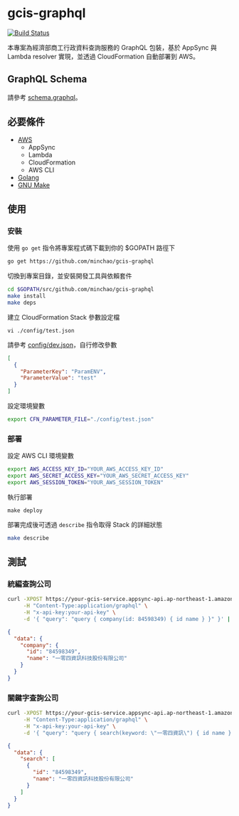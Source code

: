 # gcis-graphql

[![Build Status](https://travis-ci.com/minchao/gcis-graphql.svg?branch=master)](https://travis-ci.com/minchao/gcis-graphql)

本專案為經濟部商工行政資料查詢服務的 GraphQL 包裝，基於 AppSync 與 Lambda resolver 實現，並透過 CloudFormation 自動部署到 AWS。

## GraphQL Schema

請參考 [schema.graphql](./cloudformation/schema.graphql)。

## 必要條件

- [AWS](https://aws.amazon.com/)
  - AppSync
  - Lambda
  - CloudFormation
  - AWS CLI
- [Golang](https://golang.org/)
- [GNU Make](https://www.gnu.org/software/make/)

## 使用

### 安裝

使用 `go get` 指令將專案程式碼下載到你的 $GOPATH 路徑下

```bash
go get https://github.com/minchao/gcis-graphql
```

切換到專案目錄，並安裝開發工具與依賴套件

```bash
cd $GOPATH/src/github.com/minchao/gcis-graphql
make install
make deps
```

建立 CloudFormation Stack 參數設定檔

```
vi ./config/test.json
```

請參考 [config/dev.json](./config/dev.json)，自行修改參數

```json
[
  {
    "ParameterKey": "ParamENV",
    "ParameterValue": "test"
  }
]
```

設定環境變數

```bash
export CFN_PARAMETER_FILE="./config/test.json"
```

### 部署

設定 AWS CLI 環境變數

```bash
export AWS_ACCESS_KEY_ID="YOUR_AWS_ACCESS_KEY_ID"
export AWS_SECRET_ACCESS_KEY="YOUR_AWS_SECRET_ACCESS_KEY"
export AWS_SESSION_TOKEN="YOUR_AWS_SESSION_TOKEN"
```

執行部署

```
make deploy
```

部署完成後可透過 `describe` 指令取得 Stack 的詳細狀態

```bash
make describe
```

## 測試

### 統編查詢公司

```bash
curl -XPOST https://your-gcis-service.appsync-api.ap-northeast-1.amazonaws.com/graphql \
     -H "Content-Type:application/graphql" \
     -H "x-api-key:your-api-key" \
     -d '{ "query": "query { company(id: 84598349) { id name } }" }' | jq
```

```json
{
  "data": {
    "company": {
      "id": "84598349",
      "name": "一零四資訊科技股份有限公司"
    }
  }
}
```

### 關鍵字查詢公司

```bash
curl -XPOST https://your-gcis-service.appsync-api.ap-northeast-1.amazonaws.com/graphql \
     -H "Content-Type:application/graphql" \
     -H "x-api-key:your-api-key" \
     -d '{ "query": "query { search(keyword: \"一零四資訊\") { id name } }" }' | jq
```

```json
{
  "data": {
    "search": [
      {
        "id": "84598349",
        "name": "一零四資訊科技股份有限公司"
      }
    ]
  }
}
```
